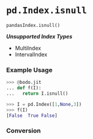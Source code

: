 # `pd.Index.isnull`

`pandasIndex.isnull()`

***Unsupported Index Types***

  - MultiIndex
  - IntervalIndex

### Example Usage

```py
>>> @bodo.jit
... def f(I):
...   return I.isnull()

>>> I = pd.Index([1,None,3])
>>> f(I)
[False  True False]
```


### Conversion

